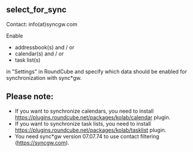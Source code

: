 select_for_sync
---------------

Contact: info(at)syncgw.com

Enable

- addressbook(s) 	and / or 
- calendar(s) 		and / or
- task list(s) 

in "Settings" in RoundCube and specify which data should be enabled for synchronization with sync*gw.

Please note:
------------

- If you want to synchronize calendars, you need to install https://plugins.roundcube.net/packages/kolab/calendar plugin.
- If you want to synchronize task lists, you need to install https://plugins.roundcube.net/packages/kolab/tasklist plugin.
- You need sync*gw version 07.07.74 to use contact filtering (https://syncgw.com).
